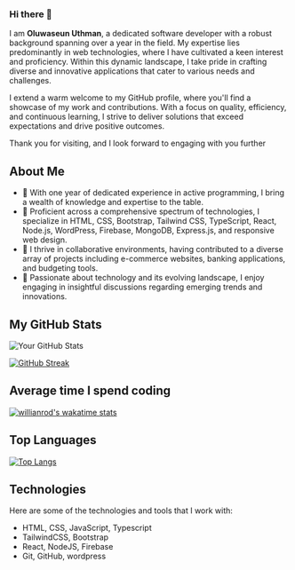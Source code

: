 ### Hi there 👋



I am **Oluwaseun Uthman**, a dedicated software developer with a robust background spanning over a year in the field. My expertise lies predominantly in web technologies, where I have cultivated a keen interest and proficiency. Within this dynamic landscape, I take pride in crafting diverse and innovative applications that cater to various needs and challenges.

I extend a warm welcome to my GitHub profile, where you'll find a showcase of my work and contributions. With a focus on quality, efficiency, and continuous learning, I strive to deliver solutions that exceed expectations and drive positive outcomes.

Thank you for visiting, and I look forward to engaging with you further

## About Me

- 🔭 With one year of dedicated experience in active programming, I bring a wealth of knowledge and expertise to the table.
- 🌱 Proficient across a comprehensive spectrum of technologies, I specialize in HTML, CSS, Bootstrap, Tailwind CSS, TypeScript, React, Node.js, WordPress, Firebase, MongoDB, Express.js, and responsive web design.
- 👯 I thrive in collaborative environments, having contributed to a diverse array of projects including e-commerce websites, banking applications, and budgeting tools.
- 💬 Passionate about technology and its evolving landscape, I enjoy engaging in insightful discussions regarding emerging trends and innovations.


## My GitHub Stats

![Your GitHub Stats](https://github-readme-stats.vercel.app/api?username=codify01&show_icons=true&theme=dark)

[![GitHub Streak](https://github-readme-streak-stats.herokuapp.com/?user=codify01&layout=compact&theme=dark)](https://git.io/streak-stats)

## Average time I spend coding

[![willianrod's wakatime stats](https://github-readme-stats.vercel.app/api/wakatime?username=codify01&layout=compact&theme=dark)](https://github.com/codify01/github-readme-stats)

## Top Languages

[![Top Langs](https://github-readme-stats.vercel.app/api/top-langs/?username=codify01&layout=compact&theme=dark)](https://github.com/anuraghazra/github-readme-stats)

## Technologies

Here are some of the technologies and tools that I work with:

- HTML, CSS, JavaScript, Typescript
- TailwindCSS, Bootstrap 
- React, NodeJS, Firebase
- Git, GitHub, wordpress
<!--
**codify01/codify01** is a ✨ _special_ ✨ repository because its `README.md` (this file) appears on your GitHub profile.

Here are some ideas to get you started:

- 🔭 I’m currently working on ...
- 🌱 I’m currently learning ...
- 👯 I’m looking to collaborate on ...
- 🤔 I’m looking for help with ...
- 💬 Ask me about ...
- 📫 How to reach me: ...
- 😄 Pronouns: ...
- ⚡ Fun fact: ...
-->
